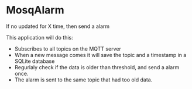 MosqAlarm
=========

If no updated for X time, then send a alarm

This application will do this:
* Subscribes to all topics on the MQTT server
* When a new message comes it will save the topic and a timestamp in a SQLite database
* Regurlaly check if the data is older than threshold, and send a alarm once.
* The alarm is sent to the same topic that had too old data.
